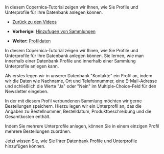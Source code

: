 In diesem Copernica-Tutorial zeigen wir Ihnen, wie Sie Profile und
Unterprofile für Ihre Datenbank anlegen können.

-   [Zurück zu den Videos](./video-tutorials.md "Video's")

-   **Vorherige:** [Hinzufugen von Sammlungen](./profiles-adding-collection.md "Hinzufugen von Sammlungen")
-   **Weiter:** [Profildaten](./profiles-profile-data.md "Profildaten")

In diesem Copernica-Tutorial zeigen wir Ihnen, wie Sie Profile und
Unterprofile für Ihre Datenbank anlegen können. Sie lernen, wie man
innerhalb einer Datenbank Profile und innerhalb einer Sammlung
Unterprofile anlegen kann.

Als erstes legen wir in unserer Datenbank "Kontakte" ein Profil an,
indem wir die Daten wie Nachname, Ort und Telefonnummer, eine
E-Mail-Adresse und schließlich die Werte "Ja" oder "Nein" im
Multiple-Choice-Feld für den Newsletter eingeben.

In der mit diesem Profil verbundenen Sammlung möchten wir gerne
Bestellungen speichern. Hierzu legen wir ein Unterprofil an, das die
Angaben zu Bestellnummer, Bestelldatum, Produktbeschreibung und die
Gesamtkosten enthält.

Indem Sie mehrere Unterprofile anlegen, können Sie in einem einzigen
Profil mehrere Bestellungen zuordnen.

Jetzt wissen Sie, wie Sie Ihrer Datenbank Profile und Unterprofile
hinzufügen können.
